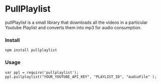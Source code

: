 # PullPlaylist #

pullPlaylist is a small library that downloads all the videos in a particular Youtube Playlist and converts them into mp3 for audio consumption.


### Install ###
```
npm install pullplaylist

```

### Usage ###
```
var ppl = require('pullplaylist');
ppl.pullplaylist("YOUR_YOUTUBE_API_KEY", "PLAYLIST_ID", "audioFile" );
```
